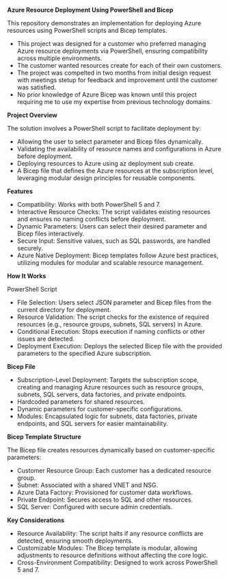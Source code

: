 **Azure Resource Deployment Using PowerShell and Bicep**

This repository demonstrates an implementation for deploying Azure resources using PowerShell scripts and Bicep templates. 
- This project was designed for a customer who preferred managing Azure resource deployments via PowerShell, ensuring compatibility across multiple environments.
- The customer wanted resources create for each of their own customers.
- The project was compelted in two months from initial design request with meetings stetup for feedback and improvement until the customer was satisfied.
- No prior knowledge of Azure Bicep was known until this project requiring me to use my expertise from previous technology domains.

**Project Overview**

The solution involves a PowerShell script to facilitate deployment by:

- Allowing the user to select parameter and Bicep files dynamically.
- Validating the availability of resource names and configurations in Azure before deployment.
- Deploying resources to Azure using az deployment sub create.
- A Bicep file that defines the Azure resources at the subscription level, leveraging modular design principles for reusable components.

**Features**
- Compatibility: Works with both PowerShell 5 and 7.
- Interactive Resource Checks: The script validates existing resources and ensures no naming conflicts before deployment.
- Dynamic Parameters: Users can select their desired parameter and Bicep files interactively.
- Secure Input: Sensitive values, such as SQL passwords, are handled securely.
- Azure Native Deployment: Bicep templates follow Azure best practices, utilizing modules for modular and scalable resource management.

**How It Works**

PowerShell Script
- File Selection: Users select JSON parameter and Bicep files from the current directory for deployment.
- Resource Validation: The script checks for the existence of required resources (e.g., resource groups, subnets, SQL servers) in Azure.
- Conditional Execution: Stops execution if naming conflicts or other issues are detected.
- Deployment Execution: Deploys the selected Bicep file with the provided parameters to the specified Azure subscription.

**Bicep File**

- Subscription-Level Deployment: Targets the subscription scope, creating and managing Azure resources such as resource groups, subnets, SQL servers, data factories, and private endpoints.
- Hardcoded parameters for shared resources.
- Dynamic parameters for customer-specific configurations.
- Modules: Encapsulated logic for subnets, data factories, private endpoints, and SQL servers for easier maintainability.

**Bicep Template Structure**

The Bicep file creates resources dynamically based on customer-specific parameters:
- Customer Resource Group: Each customer has a dedicated resource group.
- Subnet: Associated with a shared VNET and NSG.
- Azure Data Factory: Provisioned for customer data workflows.
- Private Endpoint: Secures access to SQL and other resources.
- SQL Server: Configured with secure admin credentials.


**Key Considerations**

- Resource Availability: The script halts if any resource conflicts are detected, ensuring smooth deployments.
- Customizable Modules: The Bicep template is modular, allowing adjustments to resource definitions without affecting the core logic.
- Cross-Environment Compatibility: Designed to work across PowerShell 5 and 7.
